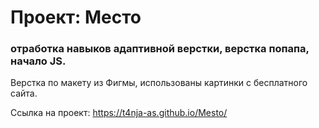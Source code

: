 # Проект: Место

### отработка навыков адаптивной верстки, верстка попапа, начало JS.

Верстка по макету из Фигмы, использованы картинки с бесплатного сайта.


Ссылка на проект: https://t4nja-as.github.io/Mesto/


